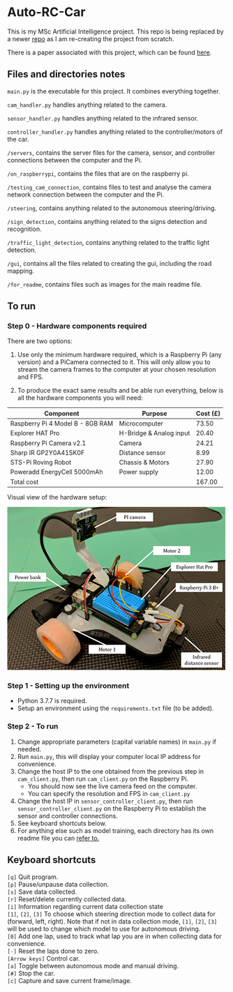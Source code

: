 # Auto-RC-Car

This is my MSc Artificial Intelligence project. This repo is being replaced by a newer [repo](https://github.com/RedaAlb/auto-rc-car) as I am re-creating the project from scratch.

There is a paper associated with this project, which can be found [here](for_readme/MSc_AI_Auto_RC_Car_paper.pdf).


## Files and directories notes
`main.py` is the executable for this project. It combines everything together.

`cam_handler.py` handles anything related to the camera.

`sensor_handler.py` handles anything related to the infrared sensor.

`controller_handler.py` handles anything related to the controller/motors of the car.


`/servers`, contains the server files for the camera, sensor, and controller connections between the computer and the Pi.

`/on_raspberrypi`, contains the files that are on the raspberry pi.

`/testing_cam_connection`, contains files to test and analyse the camera network connection between the computer and the Pi.

`/steering`, contains anything related to the autonomous steering/driving.

`/sign_detection`, contains anything related to the signs detection and recognition.

`/traffic_light_detection`, contains anything related to the traffic light detection.

`/gui`, contains all the files related to creating the gui, including the road mapping.

`/for_readme`, contains files such as images for the main readme file.

## To run

### Step 0 - Hardware components required

There are two options:

1. Use only the minimum hardware required, which is a Raspberry Pi (any version) and a PiCamera connected to it. This will only allow you to stream the camera frames to the computer at your chosen resolution and FPS.

1. To produce the exact same results and be able run everything, below is all the hardware components you will need:

| Component                        | Purpose                 | Cost (£) |
|----------------------------------|-------------------------|----------|
| Raspberry Pi 4 Model B - 8GB RAM | Microcomputer           | 73.50    |
| Explorer HAT Pro                 | H-Bridge & Analog input | 20.40    |
| Raspberry   Pi Camera v2.1       | Camera                  | 24.21    |
| Sharp IR GP2Y0A41SK0F            | Distance sensor         | 8.99     |
| STS-Pi Roving Robot              | Chassis & Motors        | 27.90    |
| Poweradd EnergyCell 5000mAh      | Power supply            | 12.00    |
| Total cost                       |                         | 167.00   |


Visual view of the hardware setup:

![Visual hardware setup](for_readme/hardware_setup.PNG)



### Step 1 - Setting up the environment

- Python 3.7.7 is required.
- Setup an environment using the `requirements.txt` file (to be added).


### Step 2 - To run

1. Change appropriate parameters (capital variable names) in `main.py` if needed.
1. Run `main.py`, this will display your computer local IP address for convenience.
1. Change the host IP to the one obtained from the previous step in `cam_client.py`, then run `cam_client.py` on the Raspberry Pi.
    - You should now see the live camera feed on the computer.
    - You can specify the resolution and FPS in `cam_client.py`
1. Change the host IP in `sensor_controller_client.py`, then run `sensor_controller_client.py` on the Raspberry Pi to establish the sensor and controller connections.
1. See keyboard shortcuts below.
1. For anything else such as model training, each directory has its own readme file you can [refer to.](#Files-and-directories-notes)

## Keyboard shortcuts

`[q]` Quit program.<br>
`[p]` Pause/unpause data collection.<br>
`[s]` Save data collected.<br>
`[r]` Reset/delete currently collected data.<br>
`[i]` Information regarding current data collection state<br>
`[1]`, `[2]`, `[3]` To choose which steering direction mode to collect data for (forward, left, right). Note that if not in data collection mode, `[1]`, `[2]`, `[3]` will be used to change which model to use for autonomous driving.<br>
`[0]` Add one lap, used to track what lap you are in when collecting data for convenience.<br>
`[-]` Reset the laps done to zero.<br>
`[Arrow keys]` Control car.<br>
`[a]` Toggle between autonomous mode and manual driving.<br>
`[#]` Stop the car.<br>
`[c]` Capture and save current frame/image.<br>
